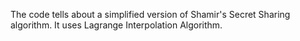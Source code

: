 The code tells about a simplified version of Shamir's Secret Sharing algorithm.
It uses Lagrange Interpolation Algorithm.
